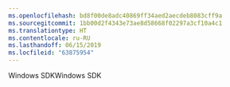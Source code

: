```yaml
---
ms.openlocfilehash: bd8f00de8adc40869ff34aed2aecdeb8083cff9a
ms.sourcegitcommit: 1bb00d2f4343e73ae8d58668f02297a3cf10a4c1
ms.translationtype: HT
ms.contentlocale: ru-RU
ms.lasthandoff: 06/15/2019
ms.locfileid: "63875954"
---
```

<span data-ttu-id="865ce-101">Windows SDK</span><span class="sxs-lookup"><span data-stu-id="865ce-101">Windows SDK</span></span>